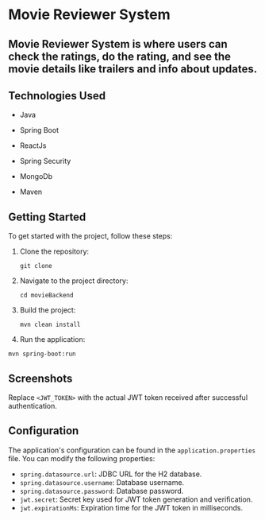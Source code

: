 # Movie Reviewer System

## Movie Reviewer System is where users can check the  ratings, do the rating, and see the movie details like trailers and info about updates.

## Technologies Used

- Java
- Spring Boot
- ReactJs
- Spring Security
- MongoDb

- Maven


## Getting Started

To get started with the project, follow these steps:

1. Clone the repository:

   ```
   git clone
   ```
2. Navigate to the project directory:
   ```
   cd movieBackend
   ```
3. Build the project:
   ```
   mvn clean install
   ```
4. Run the application:
```
mvn spring-boot:run
````


## Screenshots



Replace `<JWT_TOKEN>` with the actual JWT token received after successful authentication.

## Configuration

The application's configuration can be found in the `application.properties` file. You can modify the following properties:

- `spring.datasource.url`: JDBC URL for the H2 database.
- `spring.datasource.username`: Database username.
- `spring.datasource.password`: Database password.
- `jwt.secret`: Secret key used for JWT token generation and verification.
- `jwt.expirationMs`: Expiration time for the JWT token in milliseconds.

